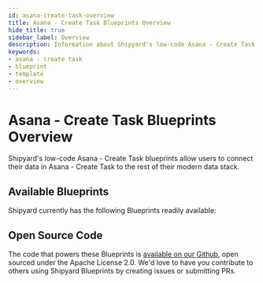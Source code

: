 ```yaml
---
id: asana-create-task-overview
title: Asana - Create Task Blueprints Overview
hide_title: true
sidebar_label: Overview
description: Information about Shipyard's low-code Asana - Create Task templates.
keywords:
- asana - create task
- blueprint
- template
- overview
---
```


# Asana - Create Task Blueprints Overview

Shipyard's low-code Asana - Create Task blueprints allow users to connect their data in Asana - Create Task to the rest of their modern data stack.

## Available Blueprints
Shipyard currently has the following Blueprints readily available: 

## Open Source Code
The code that powers these Blueprints is [available on our Github](None), open sourced under the Apache License 2.0. We'd love to have you contribute to others using Shipyard Blueprints by creating issues or submitting PRs.
